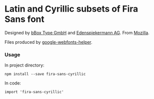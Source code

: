 # Latin and Cyrillic subsets of Fira Sans font

Designed by [bBox Type GmbH](https://typekit.com/designers/bbox-type-gmbh)
and [Edenspiekermann AG](https://typekit.com/designers/edenspiekermann-ag).
From [Mozilla](https://typekit.com/foundries/mozilla).

Files produced by [google-webfonts-helper](http://google-webfonts-helper.herokuapp.com/).

### Usage

In project directory:

`npm install --save fira-sans-cyrillic`

In code:

`import 'fira-sans-cyrillic'`

